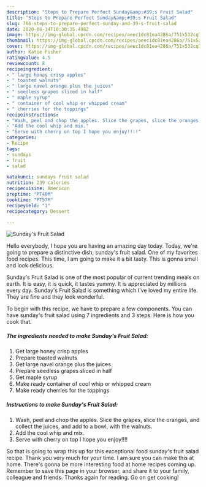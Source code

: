 ```yaml
---
description: "Steps to Prepare Perfect Sunday&amp;#39;s Fruit Salad"
title: "Steps to Prepare Perfect Sunday&amp;#39;s Fruit Salad"
slug: 766-steps-to-prepare-perfect-sunday-and-39-s-fruit-salad
date: 2020-06-14T10:30:35.498Z
image: https://img-global.cpcdn.com/recipes/aeec1dc81ea4286a/751x532cq70/sundays-fruit-salad-recipe-main-photo.jpg
thumbnail: https://img-global.cpcdn.com/recipes/aeec1dc81ea4286a/751x532cq70/sundays-fruit-salad-recipe-main-photo.jpg
cover: https://img-global.cpcdn.com/recipes/aeec1dc81ea4286a/751x532cq70/sundays-fruit-salad-recipe-main-photo.jpg
author: Katie Fisher
ratingvalue: 4.5
reviewcount: 8
recipeingredient:
- " large honey crisp apples"
- " toasted walnuts"
- " large navel orange plus the juices"
- " seedless grapes sliced in half"
- " maple syrup"
- " container of cool whip or whipped cream"
- " cherries for the toppings"
recipeinstructions:
- "Wash, peel and chop the apples. Slice the grapes, slice the oranges, and collect the juices, and add to a bowl, with the walnuts."
- "Add the cool whip and mix."
- "Serve with cherry on top I hope you enjoy!!!!"
categories:
- Recipe
tags:
- sundays
- fruit
- salad

katakunci: sundays fruit salad 
nutrition: 239 calories
recipecuisine: American
preptime: "PT40M"
cooktime: "PT57M"
recipeyield: "1"
recipecategory: Dessert

---
```



![Sunday&#39;s Fruit Salad](https://img-global.cpcdn.com/recipes/aeec1dc81ea4286a/751x532cq70/sundays-fruit-salad-recipe-main-photo.jpg)

Hello everybody, I hope you are having an amazing day today. Today, we're going to prepare a distinctive dish, sunday&#39;s fruit salad. One of my favorites food recipes. This time, I am going to make it a bit tasty. This is gonna smell and look delicious.



Sunday&#39;s Fruit Salad is one of the most popular of current trending meals on earth. It is easy, it is quick, it tastes yummy. It is appreciated by millions every day. Sunday&#39;s Fruit Salad is something which I've loved my entire life. They are fine and they look wonderful.


To begin with this recipe, we have to prepare a few components. You can have sunday&#39;s fruit salad using 7 ingredients and 3 steps. Here is how you cook that.

##### The ingredients needed to make Sunday&#39;s Fruit Salad:

1. Get  large honey crisp apples
1. Prepare  toasted walnuts
1. Get  large navel orange plus the juices
1. Prepare  seedless grapes sliced in half
1. Get  maple syrup
1. Make ready  container of cool whip or whipped cream
1. Make ready  cherries for the toppings




##### Instructions to make Sunday&#39;s Fruit Salad:

1. Wash, peel and chop the apples. Slice the grapes, slice the oranges, and collect the juices, and add to a bowl, with the walnuts.
1. Add the cool whip and mix.
1. Serve with cherry on top I hope you enjoy!!!!




So that is going to wrap this up for this exceptional food sunday&#39;s fruit salad recipe. Thank you very much for your time. I am sure you can make this at home. There's gonna be more interesting food at home recipes coming up. Remember to save this page in your browser, and share it to your family, colleague and friends. Thanks again for reading. Go on get cooking!
